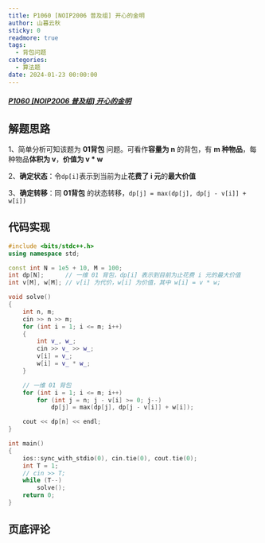 ```yaml
---
title: P1060 [NOIP2006 普及组] 开心的金明
author: 山暮云秋
sticky: 0
readmore: true
tags:
  - 背包问题
categories:
  - 算法题
date: 2024-01-23 00:00:00
---
```


##### [P1060 [NOIP2006 普及组] 开心的金明](https://www.luogu.com.cn/problem/P1060)

<!-- more -->

## 解题思路

1、简单分析可知该题为 **01背包** 问题。可看作**容量为 n** 的背包，有 **m 种物品**，每种物品**体积为 v**，**价值为 v \* w**  

2、**确定状态**：令`dp[i]`表示到当前为止**花费了 i 元**的**最大价值**  

3、**确定转移**：同 **01背包** 的状态转移，`dp[j] = max(dp[j], dp[j - v[i]] + w[i])`

## 代码实现

```cpp
#include <bits/stdc++.h>
using namespace std;

const int N = 1e5 + 10, M = 100;
int dp[N];      // 一维 01 背包，dp[i] 表示到目前为止花费 i 元的最大价值
int v[M], w[M]; // v[i] 为代价，w[i] 为价值，其中 w[i] = v * w;

void solve()
{
    int n, m;
    cin >> n >> m;
    for (int i = 1; i <= m; i++)
    {
        int v_, w_;
        cin >> v_ >> w_;
        v[i] = v_;
        w[i] = v_ * w_;
    }

    // 一维 01 背包
    for (int i = 1; i <= m; i++)
        for (int j = n; j - v[i] >= 0; j--)
            dp[j] = max(dp[j], dp[j - v[i]] + w[i]);

    cout << dp[n] << endl;
}

int main()
{
    ios::sync_with_stdio(0), cin.tie(0), cout.tie(0);
    int T = 1;
    // cin >> T;
    while (T--)
        solve();
    return 0;
}
```

## 页底评论
